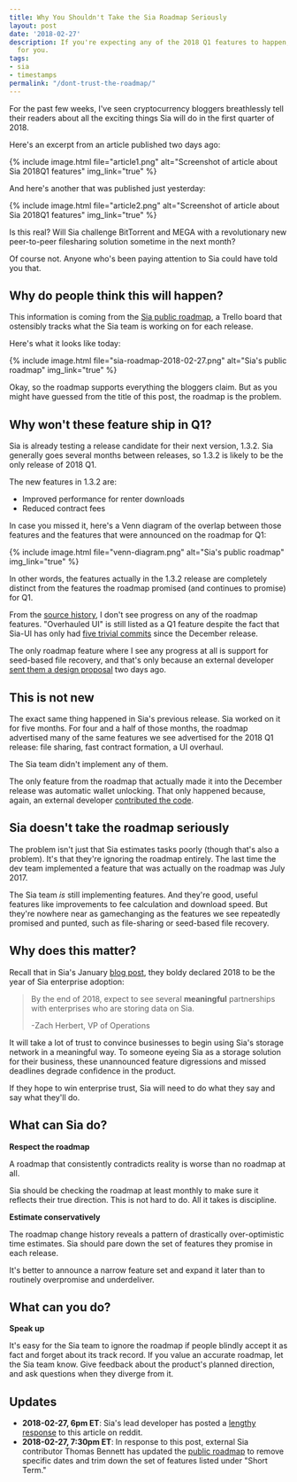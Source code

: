 ```yaml
---
title: Why You Shouldn't Take the Sia Roadmap Seriously
layout: post
date: '2018-02-27'
description: If you're expecting any of the 2018 Q1 features to happen, I have bad news
  for you.
tags:
- sia
- timestamps
permalink: "/dont-trust-the-roadmap/"
---
```


For the past few weeks, I've seen cryptocurrency bloggers breathlessly tell their readers about all the exciting things Sia will do in the first quarter of 2018.

Here's an excerpt from an article published two days ago:

{% include image.html file="article1.png" alt="Screenshot of article about Sia 2018Q1 features" img_link="true" %}

And here's another that was published just yesterday:

{% include image.html file="article2.png" alt="Screenshot of article about Sia 2018Q1 features" img_link="true" %}

Is this real? Will Sia challenge BitTorrent and MEGA with a revolutionary new peer-to-peer filesharing solution sometime in the next month?

Of course not. Anyone who's been paying attention to Sia could have told you that.

## Why do people think this will happen?

This information is coming from the [Sia public roadmap](https://trello.com/b/Io1dDyuI/sia-public-roadmap), a Trello board that ostensibly tracks what the Sia team is working on for each release.

Here's what it looks like today:

{% include image.html file="sia-roadmap-2018-02-27.png" alt="Sia's public roadmap" img_link="true" %}

Okay, so the roadmap supports everything the bloggers claim. But as you might have guessed from the title of this post, the roadmap is the problem.

## Why won't these feature ship in Q1?

Sia is already testing a release candidate for their next version, 1.3.2. Sia generally goes several months between releases, so 1.3.2 is likely to be the only release of 2018 Q1.

The new features in 1.3.2 are:

* Improved performance for renter downloads
* Reduced contract fees

In case you missed it, here's a Venn diagram of the overlap between those features and the features that were announced on the roadmap for Q1:

{% include image.html file="venn-diagram.png" alt="Sia's public roadmap" img_link="true" %}

In other words, the features actually in the 1.3.2 release are completely distinct from the features the roadmap promised (and continues to promise) for Q1.

From the [source history](https://github.com/NebulousLabs/Sia/commits/master), I don't see progress on any of the roadmap features. "Overhauled UI" is still listed as a Q1 feature despite the fact that Sia-UI has only had [five trivial commits](https://github.com/NebulousLabs/Sia-UI/compare/v1.3.1...f455716bfd1ad071ca73bf5dad33dce6fb63a2f1) since the December release.

The only roadmap feature where I see any progress at all is support for seed-based file recovery, and that's only because an external developer [sent them a design proposal](https://github.com/NebulousLabs/Sia/pull/2794) two days ago.

## This is not new

The exact same thing happened in Sia's previous release. Sia worked on it for five months. For four and a half of those months, the roadmap advertised many of the same features we see advertised for the 2018 Q1 release: file sharing, fast contract formation, a UI overhaul.

The Sia team didn't implement any of them.

The only feature from the roadmap that actually made it into the December release was automatic wallet unlocking. That only happened because, again, an external developer [contributed the code](https://github.com/NebulousLabs/Sia/pull/2351).

## Sia doesn't take the roadmap seriously

The problem isn't just that Sia estimates tasks poorly (though that's also a problem). It's that they're ignoring the roadmap entirely. The last time the dev team implemented a feature that was actually on the roadmap was July 2017.

The Sia team *is* still implementing features. And they're good, useful features like improvements to fee calculation and download speed. But they're nowhere near as gamechanging as the features we see repeatedly promised and punted, such as file-sharing or seed-based file recovery.

## Why does this matter?

Recall that in Sia's January [blog post](https://blog.sia.tech/sia-triannual-update-september-december-2017-8afdf9c10325), they boldy declared 2018 to be the year of Sia enterprise adoption:

>By the end of 2018, expect to see several **meaningful** partnerships with enterprises who are storing data on Sia.
>
>-Zach Herbert, VP of Operations

It will take a lot of trust to convince businesses to begin using Sia's storage network in a meaningful way. To someone eyeing  Sia as a storage solution for their business, these unannounced feature digressions and missed deadlines degrade confidence in the product.

If they hope to win enterprise trust, Sia will need to do what they say and say what they'll do.

## What can Sia do?

**Respect the roadmap**

A roadmap that consistently contradicts reality is worse than no roadmap at all.

Sia should be checking the roadmap at least monthly to make sure it reflects their true direction. This is not hard to do. All it takes is discipline.

**Estimate conservatively**

The roadmap change history reveals a pattern of drastically over-optimistic time estimates. Sia should pare down the set of features they promise in each release.

It's better to announce a narrow feature set and expand it later than to routinely overpromise and underdeliver.

## What can you do?

**Speak up**

It's easy for the Sia team to ignore the roadmap if people blindly accept it as fact and forget about its track record. If you value an accurate roadmap, let the Sia team know. Give feedback about the product's planned direction, and ask questions when they diverge from it.

## Updates

* **2018-02-27, 6pm ET**: Sia's lead developer has posted a [lengthy response](https://www.reddit.com/r/siacoin/comments/80qcbf/why_you_shouldnt_take_the_sia_roadmap_seriously/duxiuj3/?st=je6lxryn&sh=6149ac36) to this article on reddit.
* **2018-02-27, 7:30pm ET**: In response to this post, external Sia contributor Thomas Bennett has updated the [public roadmap](https://trello.com/b/Io1dDyuI/sia-public-roadmap) to remove specific dates and trim down the set of features listed under "Short Term."

